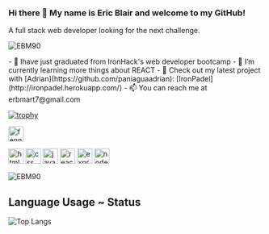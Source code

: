 ### Hi there 👋 My name is Eric Blair and welcome to my GitHub!

A full stack web developer looking for the next challenge.
<p align="left"> <img src="https://komarev.com/ghpvc/?username=EBM90" alt="EBM90" /> </p>
- 🔭 Ihave just graduated from IronHack's web developer bootcamp
- 🌱 I’m currently learning more things about REACT
- 👯 Check out my latest project with [Adrian](https://github.com/paniaguaadrian): [IronPadel](http://ironpadel.herokuapp.com/)
- 📫 You can reach me at erbmart7@gmail.com

[![trophy](https://github-profile-trophy.vercel.app/?username=EBM90&theme=onedark)](https://github.com/ryo-ma/github-profile-trophy)

<a href="https://www.linkedin.com/in/eric-blair-martinez/" target="blank"><img align="center" src="https://avatars3.githubusercontent.com/u/357098?v=4" alt="fennecdjay" height="30" width="30" /></a>

<p align="left">
<img src="https://devicons.github.io/devicon/devicon.git/icons/html5/html5-original-wordmark.svg" alt="html5" width="30" height="30"/>
<img src="https://devicon.dev/devicon.git/icons/css3/css3-original.svg" alt="css" width="30" height="30"/>
<img src="https://devicons.github.io/devicon/devicon.git/icons/javascript/javascript-original.svg" alt="javascript" width="30" height="30"/>
<img src="https://devicon.dev/devicon.git/icons/react/react-original.svg" alt="react" width="30" height="30"/>
<img src="https://devicon.dev/devicon.git/icons/express/express-original.svg" alt="express" width="30" height="30"/>
<img src="https://devicon.dev/devicon.git/icons/nodejs/nodejs-original.svg" alt="nodejs" width="30" height="30"/>
</p>

<img src="https://github-readme-stats.vercel.app/api?username=EBM90&layout=compact&theme=dark&show_icons=true" alt="EBM90" />

## Language Usage ~ Status

![Top Langs](https://github-readme-stats.aemiej.vercel.app/api/top-langs/?username=EBM90&layout=compact&theme=dark&show_icons=true&hide_border=true&private=true)
<p align="center">
</p>
